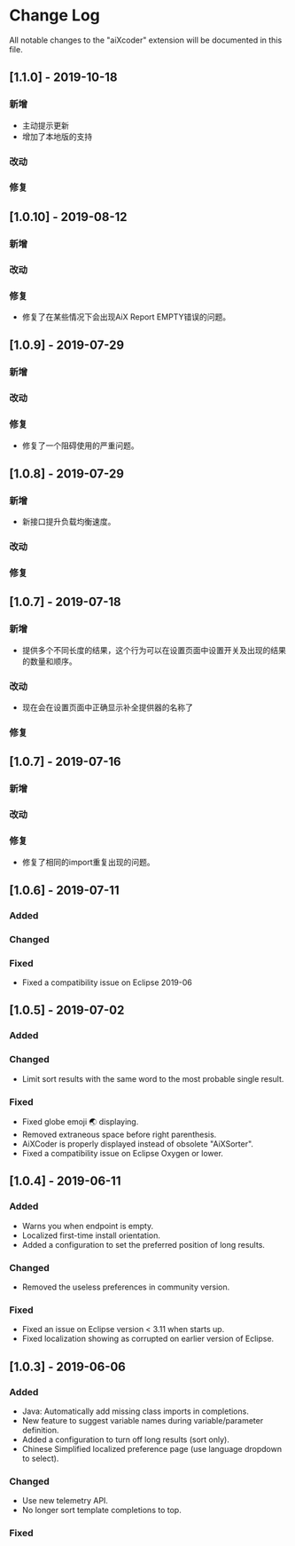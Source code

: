 # Change Log
All notable changes to the "aiXcoder" extension will be documented in this file.

## [1.1.0] - 2019-10-18
### 新增
- 主动提示更新
- 增加了本地版的支持

### 改动

### 修复

## [1.0.10] - 2019-08-12
### 新增

### 改动

### 修复
- 修复了在某些情况下会出现AiX Report EMPTY错误的问题。

## [1.0.9] - 2019-07-29
### 新增

### 改动

### 修复
- 修复了一个阻碍使用的严重问题。

## [1.0.8] - 2019-07-29
### 新增
- 新接口提升负载均衡速度。

### 改动

### 修复


## [1.0.7] - 2019-07-18
### 新增
- 提供多个不同长度的结果，这个行为可以在设置页面中设置开关及出现的结果的数量和顺序。

### 改动
- 现在会在设置页面中正确显示补全提供器的名称了

### 修复


## [1.0.7] - 2019-07-16
### 新增

### 改动

### 修复
- 修复了相同的import重复出现的问题。

## [1.0.6] - 2019-07-11
### Added

### Changed

### Fixed
- Fixed a compatibility issue on Eclipse 2019-06

## [1.0.5] - 2019-07-02
### Added

### Changed
- Limit sort results with the same word to the most probable single result.

### Fixed
- Fixed globe emoji 🌏 displaying.
- Removed extraneous space before right parenthesis.
- AiXCoder is properly displayed instead of obsolete "AiXSorter".
- Fixed a compatibility issue on Eclipse Oxygen or lower.

## [1.0.4] - 2019-06-11
### Added
- Warns you when endpoint is empty.
- Localized first-time install orientation.
- Added a configuration to set the preferred position of long results.

### Changed
- Removed the useless preferences in community version.

### Fixed
- Fixed an issue on Eclipse version < 3.11 when starts up.
- Fixed localization showing as corrupted on earlier version of Eclipse.


## [1.0.3] - 2019-06-06
### Added
- Java: Automatically add missing class imports in completions.
- New feature to suggest variable names during variable/parameter definition.
- Added a configuration to turn off long results (sort only).
- Chinese Simplified localized preference page (use language dropdown to select).

### Changed
- Use new telemetry API.
- No longer sort template completions to top.

### Fixed

